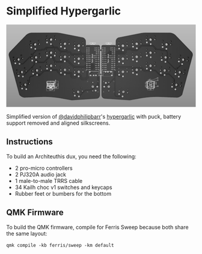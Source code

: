 # Simplified Hypergarlic

![hypergarlic_custom](hypergarlic_custom.png)

Simplified version of [@davidphilipbarr](https://github.com/davidphilipbarr)'s [hypergarlic](https://github.com/davidphilipbarr/hypergolic/tree/main/hypergarlic) with puck, battery support removed and aligned silkscreens.

## Instructions
To build an Architeuthis dux, you need the following:
* 2 pro-micro controllers
* 2 PJ320A audio jack
* 1 male-to-male TRRS cable
* 34 Kailh choc v1 switches and keycaps
* Rubber feet or bumbers for the bottom

## QMK Firmware
To build the QMK firmware, compile for Ferris Sweep because both share the same layout:
```
qmk compile -kb ferris/sweep -km default
```
